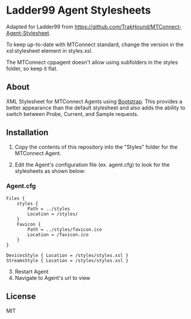 # Ladder99 Agent Stylesheets

Adapted for Ladder99 from https://github.com/TrakHound/MTConnect-Agent-Stylesheet.

To keep up-to-date with MTConnect standard, change the version in the xsl:stylesheet element in styles.xsl.

The MTConnect cppagent doesn't allow using subfolders in the styles folder, so keep it flat.

## About

XML Stylesheet for MTConnect Agents using [Bootstrap](http://getbootstrap.com/). This provides a better appearance than the default stylesheet and also adds the ability to switch between Probe, Current, and Sample requests.

## Installation

1. Copy the contents of this repository into the "Styles" folder for the MTConnect Agent.

2. Edit the Agent's configuration file (ex. agent.cfg) to look for the stylesheets as shown below:

### Agent.cfg

```
Files {
    styles {
        Path = ../styles
        Location = /styles/
    }
    Favicon {
        Path = ../styles/favicon.ico
        Location = /favicon.ico
    }
}

DevicesStyle { Location = /styles/styles.xsl }
StreamsStyle { Location = /styles/styles.xsl }

```

3. Restart Agent
4. Navigate to Agent's url to view

## License

MIT
